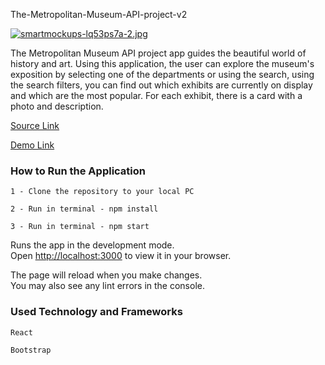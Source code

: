 The-Metropolitan-Museum-API-project-v2

[![smartmockups-lq53ps7a-2.jpg](https://i.postimg.cc/XJ0TTDqR/smartmockups-lq53ps7a-2.jpg)](https://postimg.cc/jWZgfczc)

The Metropolitan Museum API project app guides the beautiful world of history and art. Using this application, the user can explore the museum's exposition by selecting one of the departments or using the search, using the search filters, you can find out which exhibits are currently on display and which are the most popular. For each exhibit, there is a card with a photo and description.

[Source Link](https://github.com/ValentynGenkin/The-Metropolitan-Museum-API-project_v2)

[Demo Link](https://tmm-2v.netlify.app)

### How to Run the Application
`1 - Clone the repository to your local PC`

`2 - Run in terminal - npm install`

`3 - Run in terminal - npm start`

Runs the app in the development mode.\
Open [http://localhost:3000](http://localhost:3000) to view it in your browser.

The page will reload when you make changes.\
You may also see any lint errors in the console.


### Used Technology and Frameworks

`React`

`Bootstrap`



